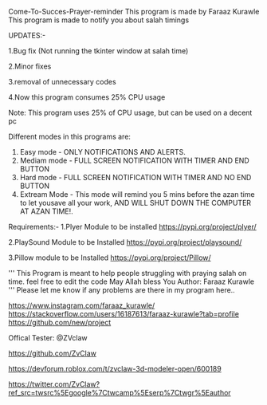 Come-To-Succes-Prayer-reminder
This program is made by Faraaz Kurawle
This program is made to notify you about salah timings

UPDATES:-

1.Bug fix (Not running the tkinter window at salah time)

2.Minor fixes

3.removal of unnecessary codes 

4.Now this program consumes 25% CPU usage


Note:
This program uses 25% of CPU usage, but can be used on a decent pc


Different modes in this programs are:
1. Easy mode - ONLY NOTIFICATIONS AND ALERTS.
2. Mediam mode - FULL SCREEN NOTIFICATION WITH TIMER AND END BUTTON
3. Hard mode - FULL SCREEN NOTIFICATION WITH TIMER AND NO END BUTTON
4. Extream Mode - This mode will remind you 5 mins before the azan time to let yousave all your work, AND WILL SHUT DOWN THE COMPUTER AT AZAN TIME!.

Requirements:-
1.Plyer Module to be installed https://pypi.org/project/plyer/

2.PlaySound Module to be Installed https://pypi.org/project/playsound/

3.Pillow module to be Installed https://pypi.org/project/Pillow/


'''
This Program is meant to help people struggling with praying salah on time.
feel free to edit the code
May Allah bless You
Author: Faraaz Kurawle
'''
Please let me know if any problems are there in my program here.. 

https://www.instagram.com/faraaz_kurawle/ 
https://stackoverflow.com/users/16187613/faraaz-kurawle?tab=profile
https://github.com/new/project

Offical Tester:
@ZVclaw

https://github.com/ZvClaw

https://devforum.roblox.com/t/zvclaw-3d-modeler-open/600189

https://twitter.com/ZvClaw?ref_src=twsrc%5Egoogle%7Ctwcamp%5Eserp%7Ctwgr%5Eauthor
